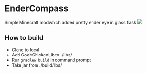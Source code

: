 # EnderCompass
Simple Minecraft modwhich added pretty ender eye in glass flask
![](https://i.gyazo.com/4b6bd887781d02497a946df817746d9d.gif)

## How to build

+ Clone to local
+ Add CodeChickenLib to ./libs/
+ Run `gradlew build` in command prompt
+ Take jar from ./build/libs/
